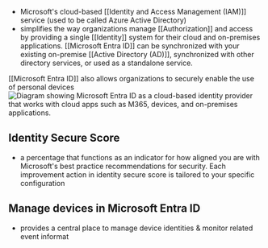 - Microsoft's cloud-based [[Identity and Access Management (IAM)]] service (used to be called Azure Active Directory)
- simplifies the way organizations manage [[Authorization]] and access by providing a single [[Identity]] system for their cloud and on-premises applications. [[Microsoft Entra ID]] can be synchronized with your existing on-premise [[Active Directory (AD)]], synchronized with other directory services, or used as a standalone service.

[[Microsoft Entra ID]] also allows organizations to securely enable the use of personal devices![Diagram showing Microsoft Entra ID as a cloud-based identity provider that works with cloud apps such as M365, devices, and on-premises applications.](https://learn.microsoft.com/en-us/training/wwl-sci/explore-basic-services-identity-types/media/entra-id-general-diagram-v2.png)

## Identity Secure Score
- a percentage that functions as an indicator for how aligned you are with Microsoft's best practice recommendations for security. Each improvement action in identity secure score is tailored to your specific configuration


## Manage devices in Microsoft Entra ID
- provides a central place to manage device identities & monitor related event informat